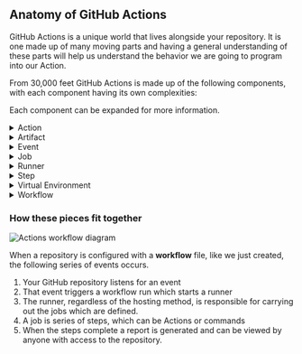 ## Anatomy of GitHub Actions

GitHub Actions is a unique world that lives alongside your repository.  It is one made up of many moving parts and having a general understanding of these parts will help us understand the behavior we are going to program into our Action.

From 30,000 feet GitHub Actions is made up of the following components, with each component having its own complexities:

Each component can be expanded for more information.

<details><summary>Action</summary>
Individual tasks that you combine as <b>steps</b> to create a <b>job</b>. <b>Actions</b> are the smallest portable building block of a workflow.  To use an <b>action</b> in a workflow, you <b>must include it as a step.</b></details>
<details><summary>Artifact</summary>
<b>Artifacts</b> are the files created when you build and test your code. <b>Artifacts</b> might include binary or package files, test results, screenshots, or log files.  <b>Artifacts</b> can be used by the other <b>jobs</b> in the workflow or deployed directly by the <b>workflow</b>.</details>
<details><summary>Event</summary>
A specific activity that triggers a <b>workflow</b> run.</details>
<details><summary>Job</summary>
A defined task made up of <b>steps</b>. Each <b>job</b> is run in a fresh instance of the <b>virtual environment</b>. <b>Jobs</b> can run at the same time in parallel or be dependent on the status of a previous <b>job</b> and run sequentially.</details>
<details><summary>Runner</summary>
Any machine with the GitHub Actions <b>runner</b> application installed. You can use a <b>runner</b> hosted by GitHub or host your own <b>runner</b>. A <b>runner</b> waits for available <b>jobs</b>. <b>Runners</b> run one <b>job</b> at a time reporting the progress, logs, and final result back to GitHub.</details>
<details><summary>Step</summary>
A <b>step</b> is a set of tasks performed by a <b>job</b>.  <b>Steps</b> can run <b>commands</b> or <b>actions</b>.
</details>
<details><summary>Virtual Environment</summary>
The <b>virtual environment</b> of a GitHub-hosted <b>runner</b> includes the virtual machine's hardware configuration, operating system, and installed software.
</details>
<details><summary>Workflow</summary>
A configurable automated process that you can set up in your repository.  <b>Workflows</b> are made up of one or more <b>jobs</b> and can be scheduled or activated by an <b>event</b>.</details>

### How these pieces fit together

![Actions workflow diagram](https://i.imgur.com/CwxGobh.png)

When a repository is configured with a **workflow** file, like we just created, the following series of events occurs.

1.  Your GitHub repository listens for an event
2.  That event triggers a workflow run which starts a runner
3.  The runner, regardless of the hosting method, is responsible for carrying out the jobs which are defined.
4.  A job is series of steps, which can be Actions or commands
5.  When the steps complete a report is generated and can be viewed by anyone with access to the repository.







